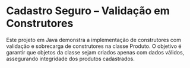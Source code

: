 # Cadastro Seguro – Validação em Construtores

Este projeto em Java demonstra a implementação de construtores com validação e sobrecarga de construtores na classe Produto. O objetivo é garantir que objetos da classe sejam criados apenas com dados válidos, assegurando integridade dos produtos cadastrados.

